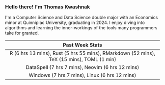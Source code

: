 
### Hello there! I'm Thomas Kwashnak

I'm a Computer Science and Data Science double major with an Economics
minor at Quinnipiac University, graduating in 2024.
I enjoy diving into algorithms and learning the inner-workings of the tools
many programmers take for granted.

| Past Week Stats |
| :---: |
| R (6 hrs 13 mins), Rust (5 hrs 55 mins), RMarkdown (52 mins), TeX (15 mins), TOML (1 min) |
| DataSpell (7 hrs 7 mins), Neovim (6 hrs 12 mins) |
| Windows (7 hrs 7 mins), Linux (6 hrs 12 mins) |

